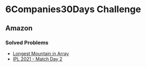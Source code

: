 # 6Companies30Days Challenge
## Amazon

### Solved Problems

- [Longest Mountain in Array](./longest-mountain-in-array.md)
- [IPL 2021 - Match Day 2](./ipl-2021-match-day-2.md)